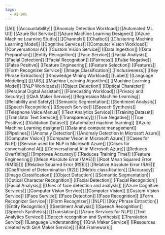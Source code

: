 ```yaml
---
tags:
  - AI-900
---
```

[[AI]] 
[[Accountability]]
[[Anomaly Detection Workload]]
[[Automated ML UI]]
[[Azure Bot Service]]
[[Azure Machine Learning Designer]]
[[Azure Machine Learning Studio]]
[[Channels]]
[[Chatbot]]
[[Clustering Machine Learning Model]]
[[Cognitive Services]]
[[Computer Vision Workload]]
[[Conversational AI]]
[[Custom Vision Service]]
[[Data Ingestion]]
[[Data Preparation]]
[[Entity Recognition]]
[[Face Service]]
[[Facial Analysis]]
[[Facial Detection]]
[[Facial Recognition]]
[[Fairness]]
[[False Negative]]
[[False Positive]]
[[Feature Engineering]]
[[Feature Selection]]
[[Features]]
[[Form Recognizer Service]]
[[Image Classification]]
[[Inclusiveness]]
[[Key Phrase Extraction]]
[[Knowledge Mining Workload]]
[[Label]]
[[Language Modeling]]
[[LUIS]]
[[Machine Learning Algorithm]]
[[Machine Learning Model]]
[[NLP Workloads]]
[[Object Detection]]
[[Optical Character]]
[[Personal Digital Assistant]]
[[Forecasting Workload]]
[[Privacy and Security]]
[[QnA Maker Service]]
[[Regression Machine Learning]]
[[Reliability and Safety]]
[[Semantic Segmentation]]
[[Sentiment Analysis]]
[[Speech Recognition]]
[[Speech Service]]
[[Speech Synthesis]]
[[Telephone Voice Menus]]
[[Text Analytics Service]]
[[Training Dataset]]
[[Translator Text Service]]
[[Transparency]]
[[True Negative]]
[[True Positive]]
[[Validation Dataset]]
[[Automated machine learning]]
[[Azure Machine Learning designer]]
[[Data and compute management]]
[[Pipelines]]
[[Anomaly Detection]]
[[Anomaly Detection in Microsoft Azure]]
[[Computer Vision]]
[[Computer Vision in Microsoft Azure]]
[[Cases for NLP]]
[[Service used for NLP in Microsoft Azure]]
[[Cases for conversational AI]]
[[Conversational AI in Microsoft Azure]]
[[Reduces Overfitting]]
[[Improves Accuracy]]
[[Reduces Training Time]]
[[Feature Engineering]]
[[Mean Absolute Error (MAE)]]
[[Root Mean Squared Error (RMSE)]]
[[Relative Squared Error (RSE)]]
[[Relative Absolute Error (RAE)]]
[[Coefficient of Determination (R2)]]
[[Metric classification]]
[[Accuracy]]
[[Image Classification]]
[[Object Detection]]
[[Semantic Segmentation]]
[[Optical Character Recognition]]
[[Facial Detection]]
[[Facial Recognition]]
[[Facial Analysis]]
[[Uses of face detection and analysis]]
[[Azure Cognitive Services]]
[[Computer Vision Service]]
[[Computer Vision]]
[[Custom Vision Service]]
[[Face Service]]
[[Face Detection]]
[[Face Recognition]]
[[Form Recognizer Service]]
[[Form Recognizer]]
[[NLP]]
[[Key Phrase Extraction]]
[[Entity Recognition]]
[[Sentiment Analysis]]
[[Speech Recognition]]
[[Speech Synthesis]]
[[Translation]]
[[Azure Services for NLP]]
[[Text Analytics Service]]
[[Speech recognition and Synthesis]]
[[Translation Service]]
[[Language Understanding]]
[[QnA Maker Service]]
[[Resources created with QnA Maker Service]]
[[Bot Framework]]